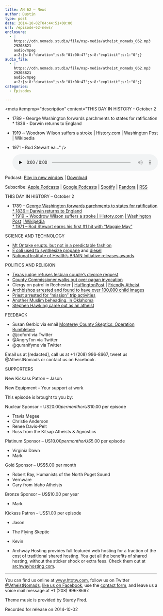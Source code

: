```yaml
---
title: AN 62 – News
author: Dustin
type: post
date: 2014-10-02T04:44:51+00:00
url: /episode-62-news/
enclosure:
  - |
    https://cdn.nomads.studio/file/nsp-media/atheist_nomads_062.mp3
    29208821
    audio/mpeg
    a:2:{s:8:"duration";s:8:"01:00:47";s:8:"explicit";s:1:"0";}
audio_file:
  - |
    https://cdn.nomads.studio/file/nsp-media/atheist_nomads_062.mp3
    29208821
    audio/mpeg
    a:2:{s:8:"duration";s:8:"01:00:47";s:8:"explicit";s:1:"0";}
categories:
  - Episodes

---
```

<div itemscope itemtype="http://schema.org/AudioObject">
  <meta itemprop="name" content="Episode 62 &#8211; News" />
  
  <meta itemprop="uploadDate" content="2014-10-01T22:44:51-06:00" />
  
  <meta itemprop="encodingFormat" content="audio/mpeg" />
  
  <meta itemprop="duration" content="PT1H00M47S" />
  
  <meta itemprop="description" content="THIS DAY IN HISTORY - October 2

* 1789 - George Washington forwards parchments to states for ratification * 1836 - Darwin returns to England
* 1919 ~ Woodrow Wilson suffers a stroke | History.com | Washington Post | Wikipedia
* 1971 - Rod Stewart ea..." />
  
  <meta itemprop="contentUrl" content="https://dts.podtrac.com/redirect.mp3/cdn.nomads.studio/file/nsp-media/atheist_nomads_062.mp3" />
  
  <meta itemprop="contentSize" content="27.9" />
  </p> 
  
  <div class="powerpress_player" id="powerpress_player_8317">
    <audio class="wp-audio-shortcode" id="audio-5176-61" preload="none" style="width: 100%;" controls="controls"><source type="audio/mpeg" src="https://dts.podtrac.com/redirect.mp3/cdn.nomads.studio/file/nsp-media/atheist_nomads_062.mp3?_=61" /><a href="https://dts.podtrac.com/redirect.mp3/cdn.nomads.studio/file/nsp-media/atheist_nomads_062.mp3">https://dts.podtrac.com/redirect.mp3/cdn.nomads.studio/file/nsp-media/atheist_nomads_062.mp3</a></audio>
  </div>
</div>

<p class="powerpress_links powerpress_links_mp3">
  Podcast: <a href="https://dts.podtrac.com/redirect.mp3/cdn.nomads.studio/file/nsp-media/atheist_nomads_062.mp3" class="powerpress_link_pinw" target="_blank" title="Play in new window" onclick="return powerpress_pinw('https://htotw.com/?powerpress_pinw=5176-podcast');" rel="nofollow">Play in new window</a> | <a href="https://dts.podtrac.com/redirect.mp3/cdn.nomads.studio/file/nsp-media/atheist_nomads_062.mp3" class="powerpress_link_d" title="Download" rel="nofollow" download="atheist_nomads_062.mp3">Download</a>
</p>

<p class="powerpress_links powerpress_subscribe_links">
  Subscribe: <a href="https://podcasts.apple.com/us/podcast/humanists-take-on-the-world/id530050098?mt=2&ls=1" class="powerpress_link_subscribe powerpress_link_subscribe_itunes" target="_blank" title="Subscribe on Apple Podcasts" rel="nofollow">Apple Podcasts</a> | <a href="https://www.google.com/podcasts?feed=aHR0cDovL2F0aGVpc3Rub21hZHMubGlic3luLmNvbS9yc3M%3D" class="powerpress_link_subscribe powerpress_link_subscribe_googleplay" target="_blank" title="Subscribe on Google Podcasts" rel="nofollow">Google Podcasts</a> | <a href="https://open.spotify.com/show/3LzK2xZGike6Tc1GEMtMbr?si=LieN9SNuTpq96smuaUsH8A" class="powerpress_link_subscribe powerpress_link_subscribe_spotify" target="_blank" title="Subscribe on Spotify" rel="nofollow">Spotify</a> | <a href="https://www.pandora.com/podcast/atheist-nomads/PC:10122?corr=62071012&part=ug" class="powerpress_link_subscribe powerpress_link_subscribe_pandora" target="_blank" title="Subscribe on Pandora" rel="nofollow">Pandora</a> | <a href="https://htotw.com/feed/podcast/" class="powerpress_link_subscribe powerpress_link_subscribe_rss" target="_blank" title="Subscribe via RSS" rel="nofollow">RSS</a>
</p>

THIS DAY IN HISTORY &#8211; October 2

* 1789 &#8211; <a href="http://www.archives.gov/exhibits/featured/ratification/" target="_blank" rel="noopener">George Washington forwards parchments to states for ratification * 1836 &#8211; </a><a href="http://www.history.com/this-day-in-history/darwin-returns-to-england" target="_blank" rel="noopener">Darwin returns to England</a><a href="http://www.archives.gov/exhibits/featured/ratification/" target="_blank" rel="noopener"><br /> * 1919 ~ Woodrow Wilson suffers a stroke | </a><a href="http://www.history.com/this-day-in-history/woodrow-wilson-suffers-a-stroke" target="_blank" rel="noopener">History.com</a> <a href="http://www.archives.gov/exhibits/featured/ratification/" target="_blank" rel="noopener">| </a><a href="http://www.washingtonpost.com/wp-dyn/content/article/2007/02/02/AR2007020201698.html" target="_blank" rel="noopener">Washington Post</a> <a href="http://www.archives.gov/exhibits/featured/ratification/" target="_blank" rel="noopener">| </a><a href="http://en.wikipedia.org/wiki/Woodrow_Wilson" target="_blank" rel="noopener">Wikipedia</a><a href="http://www.archives.gov/exhibits/featured/ratification/" target="_blank" rel="noopener"><br /> * 1971 &#8211; </a><a href="http://www.history.com/this-day-in-history/rod-stewart-earns-his-first-1-hit-with-quotmaggie-mayquot" target="_blank" rel="noopener">Rod Stewart earns his first #1 hit with &#8220;Maggie May&#8221;</a>

SCIENCE AND TECHNOLOGY

* <a href="http://www.telegraph.co.uk/news/worldnews/asia/japan/11127112/What-went-wrong-on-Mount-Ontake.html" target="_blank" rel="noopener">Mt Ontake erupts, but not in a predictable fashion</a>  
* <a href="http://www.nature.com/ncomms/2014/140902/ncomms5731/full/ncomms5731.html" target="_blank" rel="noopener">E coli used to synthesize propane</a> and <a href="http://www.sciencedaily.com/releases/2013/04/130422154911.htm" target="_blank" rel="noopener">diesel</a>  
* <a href="http://www.braininitiative.nih.gov/nih-brain-awards.htm" target="_blank" rel="noopener">National Institute of Health’s BRAIN Initiative releases awards</a>

POLITICS AND RELIGION

* <a href="http://www.rawstory.com/rs/2014/09/texas-judge-denies-request-to-end-same-sex-marriage/" target="_blank" rel="noopener">Texas judge refuses lesbian couple’s divorce request</a>  
* <a href="http://www.rawstory.com/rs/2014/09/watch-fl-county-commissioner-walks-out-to-avoid-hearing-pagans-satanic-invocation/" target="_blank" rel="noopener">County Commissioner walks out over pagan invocation</a>  
* Clergy on patrol in Rochester | <a href="http://www.huffingtonpost.com/2014/09/12/clergy-on-patrol_n_5811884.html" target="blank" rel="noopener">HuffingtonPost</a> | <a href="http://www.patheos.com/blogs/friendlyatheist/2014/09/24/clergy-on-patrol-program-must-be-stopped-says-humanist-group/" target="_blank" rel="noopener">Friendly Atheist</a>  
* <a href="http://www.rawstory.com/rs/2014/09/arrested-catholic-archbishops-computer-contained-over-100000-images-of-children/" target="_blank" rel="noopener">Archbishop arrested and found to have over 100,000 child images</a>  
* <a href="http://www.wtae.com/news/pennsylvania-priest-accused-of-sex-with-central-american-children/28270392" target="_blank" rel="noopener">Priest arrested for “mission” trip activities</a>  
* <a href="http://www.nbcnews.com/news/us-news/alton-nolen-oklahoma-beheading-suspect-awake-police-n213156" target="_blank" rel="noopener">Another Muslim beheading, in Oklahoma</a>  
* <a href="http://www.rawstory.com/rs/2014/09/stephen-hawking-comes-out-im-an-atheist-because-science-is-more-convincing-than-god/" target="_blank" rel="noopener">Stephen Hawking came out as an atheist</a>

FEEDBACK

* Susan Gerbic via email <a href="http://montereycountyskeptics.blogspot.com/2014/09/operation-bumblebee.html" target="_blank" rel="noopener">Monterey County Skeptics: Operation Bumblebee</a>  
* @jccford via Twitter  
* @AngryTxn via Twitter  
* @quranifyme via Twitter

Email us at [redacted], call us at +1 (208) 996-8667, tweet us @AtheistNomads or contact us on Facebook.

SUPPORTERS

New Kickass Patron &#8211; Jason

New Equipment &#8211; Your support at work

This episode is brought to you by:

Nuclear Sponsor &#8211; US$20.00 per month or US$10.00 per episode  
* Travis Megee  
* Christie Anderson  
* Renee Davis-Pelt  
* Russ from the Kitsap Atheists & Agnostics

Platinum Sponsor – US$10.00 per month or US$5.00 per episode  
* Virginia Dawn  
* Mark

Gold Sponsor – US$5.00 per month  
* Robert Ray, Humanists of the North Puget Sound  
* Vernware  
* Gary from Idaho Atheists

Bronze Sponsor &#8211; US$10.00 per year  
* Mark

Kickass Patron &#8211; US$1.00 per episode  
* Jason  
* The Flying Skeptic  
* Kevin

* Archway Hosting provides full featured web hosting for a fraction of the cost of traditional shared hosting. You get all the benefits of shared hosting, without the sticker shock or extra fees. Check them out at <a href="http://archwayhosting.com/" target="_blank" rel="noopener">archwayhosting.com</a>.

<hr width="500" />

You can find us online at <a href="https://www.htotw.com/" target="_blank" rel="noopener">www.htotw.com</a>, follow us on Twitter <a href="https://htotw.com/twitter" target="_blank" rel="noopener">@AtheistNomads</a>, <a href="https://htotw.com/facebook" target="_blank" rel="noopener">like us on Facebook</a>, use the [contact form](https://htotw.com/contact), and leave us a voice mail message at +1 (208) 996-8667.

Theme music is provided by Sturdy Fred.

Recorded for release on 2014-10-02